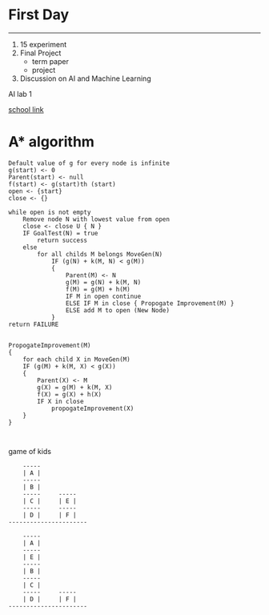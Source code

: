 # First Day
---
1. 15 experiment   
2. Final Project
	- term paper
	- project
3. Discussion on AI and Machine Learning

AI lab 1

[school link](https://www.ics.uci.edu/~dechter/courses/ics-275a/fall-99/slides/node280.html)


# A* algorithm
```
Default value of g for every node is infinite 
g(start) <- 0
Parent(start) <- null
f(start) <- g(start)th (start)
open <- {start}
close <- {}

while open is not empty
	Remove node N with lowest value from open 
	close <- close U { N }
	IF GoalTest(N) = true
		return success
	else
		for all childs M belongs MoveGen(N)
			IF (g(N) + k(M, N) < g(M))
			{
				Parent(M) <- N
				g(M) = g(N) + k(M, N)
				f(M) = g(M) + h(M)
				IF M in open continue
				ELSE IF M in close { Propogate Improvement(M) }
				ELSE add M to open (New Node)
			}
return FAILURE


PropogateImprovement(M)
{
	for each child X in MoveGen(M)
	IF (g(M) + k(M, X) < g(X))
	{
		Parent(X) <- M
		g(X) = g(M) + k(M, X)
		f(X) = g(X) + h(X)
		IF X in close
			propogateImprovement(X)
	}
}



```

game of kids

```
    -----
    | A |
    -----
    | B |
    -----     -----
    | C |     | E |
    -----     -----
    | D |     | F |
----------------------

    -----
    | A |
    -----
    | E |
    -----
    | B |
    -----     
    | C |     
    -----     -----
    | D |     | F |
----------------------
```
